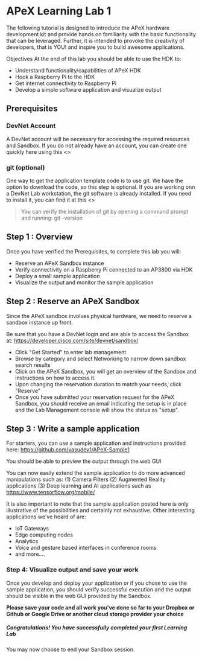 # APeX Learning Lab 1

[<Cisco DevNet Logo>](https://developer.cisco.com/images/test/redesign-assets/logo-v3.svg)

The following tutorial is designed to introduce the APeX hardware development kit and provide hands on familiarity with the basic functionality that can be leveraged. Further, it is intended to provoke the creativity of developers, that is YOU! and inspire you to build awesome applications.

Objectives
At the end of this lab you should be able to use the HDK to:
  - Understand functionality/capabilities of APeX HDK
  - Hook a Raspberry Pi to the HDK
  - Get internet connectivity to Raspberry Pi
  - Develop a simple software application and visualize output
 
## Prerequisites
### DevNet Account

A DevNet account will be necessary for accessing the required resources and Sandbox. If you do not already have an account, you can create one quickly here using this <<link>>

### git (optional)
One way to get the application template code is to use git. We have the option to download the code, so this step is optional. If you are working onn a DevNet Lab workstation, the git software is already installed. If you need to install it, you can find it at this <<link>>

> You can verify the installation of git by opening a command prompt and running:
    git -version
    
## Step 1 : Overview
Once you have verified the Prerequisites, to complete this lab you will:
- Reserve an APeX Sandbox instance
- Verify connectivity on a Raspberry Pi connected to an AP3800 via HDK
- Deploy a small sample application
- Visualize the output and monitor the sample application

## Step 2 : Reserve an APeX Sandbox
Since the APeX sandbox involves physical hardware, we need to reserve a sandbox instance up front.

Be sure that you have a DevNet login and are able to access the Sandbox at: https://developer.cisco.com/site/devnet/sandbox/

- Click "Get Started" to enter lab management
-  Browse by category and select Networking to narrow down sandbox search results
-   Click on the APeX Sandbox, you will get an overview of the Sandbox and instructions on how to access it.
-   Upon changing the reservation duration to match your needs, click "Reserve"
-   Once you have submitted your reservation request for the APeX Sandbox, you should receive an email indicating the setup is in place and the Lab Management console will show the status as "setup".
  
## Step 3 : Write a sample application

For starters, you can use a sample application and instructions provided here:
https://github.com/vasudev1/APeX-Sample1

You should be able to preview the output through the web GUI

You can now easily extend the sample application to do more advanced manipulations such as:
(1) Camera Filters (2) Augmented Reality applications (3) Deep learning and AI applications such as https://www.tensorflow.org/mobile/

It is also important to note that the sample application posted here is only illustrative of the possibilities and certainly not exhaustive. Other interesting applications we've heard of are:

- IoT Gateways
- Edge computing nodes
- Analytics
- Voice and gesture based interfaces in conference rooms
- and more....

### Step 4: Visualize output and save your work

Once you develop and deploy your application or if you chose to use the sample application, you should verify successful execution and the output should be visible in the web GUI provided by the Sandbox.

**Please save your code and all work you've done so far to your Dropbox or Github or Google Drive or another cloud storage provider your choice**

##### Congratulations! You have successfully completed your first Learning Lab

You may now choose to end your Sandbox session.
